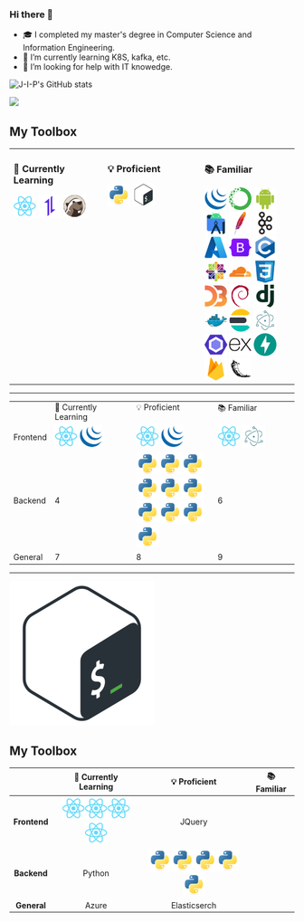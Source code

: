 ### Hi there 👋

<!--
**J-I-P/J-I-P** is a ✨ _special_ ✨ repository because its `README.md` (this file) appears on your GitHub profile.

Here are some ideas to get you started:

- 🔭 I’m currently working on ...
- 🌱 I’m currently learning ...
- 👯 I’m looking to collaborate on ...
- 🤔 I’m looking for help with ...
- 💬 Ask me about ...
- 📫 How to reach me: ...
- 😄 Pronouns: ...
- ⚡ Fun fact: ...
-->

- :mortar_board: I completed my master's degree in Computer Science and Information Engineering.
- :thought_balloon: I’m currently learning K8S, kafka, etc.
- :speech_balloon: I’m looking for help with IT knowedge.

![J-I-P's GitHub stats](https://github-readme-stats.vercel.app/api?username=j-i-p&count_private=true&theme=github_dark&show_icons=true)

<a href="https://www.buymeacoffee.com/jypin"><img src="https://img.buymeacoffee.com/button-api/?text=Buy me a coffee&emoji=☕&slug=jypin&button_colour=FF5F5F&font_colour=ffffff&font_family=Comic&outline_colour=000000&coffee_colour=FFDD00" /></a>



## My Toolbox
<table><tr><td valign="top" width="33%">

### 🚀 Currently Learning
<div>
    <img src="https://github.com/devicons/devicon/blob/master/icons/react/react-original.svg" title="React" alt="React" width="40" height="40"/>
    <img src="https://github.com/devicons/devicon/blob/master/icons/axios/axios-plain.svg" title="axios" alt="axios" width="40" height="40"/>
    <img src="https://github.com/devicons/devicon/blob/master/icons/dbeaver/dbeaver-original.svg" title="dbeaver" alt="dbeaver" width="40" height="40"/>
</div>
</td><td valign="top" width="34%">

### 💡 Proficient
<div>
    <img src="https://github.com/devicons/devicon/blob/master/icons/python/python-original.svg" title="Python" alt="Python" width="40" height="40"/>
    <img src="https://github.com/devicons/devicon/blob/master/icons/bash/bash-original.svg" title="bash" alt="bash" width="40" height="40"/>
</div>
</td><td valign="top" width="33%">

### 📚 Familiar
<div>
  <img src="https://github.com/devicons/devicon/blob/master/icons/jquery/jquery-plain.svg" title="JQuery" alt="JQuery" width="40" height="40"/>
  <img src="https://github.com/devicons/devicon/blob/master/icons/anaconda/anaconda-original.svg" title="Anaconda" alt="Anaconda" width="40" height="40"/>
  <img src="https://github.com/devicons/devicon/blob/master/icons/android/android-original.svg" title="Android" alt="Android" width="40" height="40"/>
  <img src="https://github.com/devicons/devicon/blob/master/icons/androidstudio/androidstudio-original.svg" title="AndroidStudio" alt="AndroidStudio" width="40" height="40"/>
  <img src="https://github.com/devicons/devicon/blob/master/icons/apache/apache-original.svg" title="Apache" alt="Apache" width="40" height="40"/>
  <img src="https://github.com/devicons/devicon/blob/master/icons/apachekafka/apachekafka-original.svg" title="Kafka" alt="Kafka" width="40" height="40"/>
  <img src="https://github.com/devicons/devicon/blob/master/icons/azure/azure-original.svg" title="Azure" alt="Azure" width="40" height="40"/>
  <img src="https://github.com/devicons/devicon/blob/master/icons/bootstrap/bootstrap-original.svg" title="Bootstrap" alt="Bootstrap" width="40" height="40"/>
  <img src="https://github.com/devicons/devicon/blob/master/icons/c/c-original.svg" title="C" alt="C" width="40" height="40"/>
  <img src="https://github.com/devicons/devicon/blob/master/icons/centos/centos-original.svg" title="CentOS" alt="CentOS" width="40" height="40"/>
  <img src="https://github.com/devicons/devicon/blob/master/icons/cloudflare/cloudflare-original.svg" title="cloudflare" alt="cloudflare" width="40" height="40"/>
  <img src="https://github.com/devicons/devicon/blob/master/icons/css3/css3-original.svg" title="css3" alt="css3" width="40" height="40"/>
  <img src="https://github.com/devicons/devicon/blob/master/icons/d3js/d3js-original.svg" title="d3js" alt="d3js" width="40" height="40"/>
  <img src="https://github.com/devicons/devicon/blob/master/icons/debian/debian-original.svg" title="debian" alt="debian" width="40" height="40"/>
  <img src="https://github.com/devicons/devicon/blob/master/icons/django/django-plain.svg" title="django" alt="django" width="40" height="40"/>
  <img src="https://github.com/devicons/devicon/blob/master/icons/docker/docker-original.svg" title="docker" alt="docker" width="40" height="40"/>
  <img src="https://github.com/devicons/devicon/blob/master/icons/elasticsearch/elasticsearch-original.svg" title="elasticsearch" alt="elasticsearch" width="40" height="40"/>
  <img src="https://github.com/devicons/devicon/blob/master/icons/electron/electron-original.svg" title="electron" alt="electron" width="40" height="40"/>
  <img src="https://github.com/devicons/devicon/blob/master/icons/eslint/eslint-original.svg" title="eslint" alt="eslint" width="40" height="40"/>
  <img src="https://github.com/devicons/devicon/blob/master/icons/express/express-original.svg" title="express" alt="express" width="40" height="40"/>
  <img src="https://github.com/devicons/devicon/blob/master/icons/fastapi/fastapi-original.svg" title="fastapi" alt="fastapi" width="40" height="40"/>
  <img src="https://github.com/devicons/devicon/blob/master/icons/firebase/firebase-original.svg" title="firebase" alt="firebase" width="40" height="40"/>
  <img src="https://github.com/devicons/devicon/blob/master/icons/flask/flask-original.svg" title="flask" alt="flask" width="40" height="40"/>
    
</div>
    
</td></tr></table>

-----------
<table>
    <tr>
        <td valign="top" width="10%"></td>
        <td valign="top" width="30%">🚀 Currently Learning</td>
        <td valign="top" width="30%">💡 Proficient</td>
        <td valign="top" width="30%">📚 Familiar</td>
    </tr>
    <tr>
        <td>Frontend</td>
        <td>
            <div>
                <img src="https://github.com/devicons/devicon/blob/master/icons/react/react-original.svg" title="React" alt="React" width="40" height="40"/>
                <img src="https://github.com/devicons/devicon/blob/master/icons/jquery/jquery-plain.svg" title="JQuery" alt="JQuery" width="40" height="40"/>
            </div>
        </td>
        <td><div>
                <img src="https://github.com/devicons/devicon/blob/master/icons/react/react-original.svg" title="React" alt="React" width="40" height="40"/>
                <img src="https://github.com/devicons/devicon/blob/master/icons/jquery/jquery-plain.svg" title="JQuery" alt="JQuery" width="40" height="40"/>
            </div></td>
        <td>
        <div>
                <img src="https://github.com/devicons/devicon/blob/master/icons/react/react-original.svg" title="React" alt="React" width="40" height="40"/>
                <img src="https://github.com/devicons/devicon/blob/master/icons/electron/electron-original.svg" title="Electron" alt="Electron" width="40" height="40"/>
            </div>
            </td>
    </tr>
    <tr>
        <td>Backend</td>
        <td>4</td>
        <td><img src="https://github.com/devicons/devicon/blob/master/icons/python/python-original.svg" title="Python" alt="Python" width="40" height="40"/><img src="https://github.com/devicons/devicon/blob/master/icons/python/python-original.svg" title="Python" alt="Python" width="40" height="40"/><img src="https://github.com/devicons/devicon/blob/master/icons/python/python-original.svg" title="Python" alt="Python" width="40" height="40"/><img src="https://github.com/devicons/devicon/blob/master/icons/python/python-original.svg" title="Python" alt="Python" width="40" height="40"/><img src="https://github.com/devicons/devicon/blob/master/icons/python/python-original.svg" title="Python" alt="Python" width="40" height="40"/><img src="https://github.com/devicons/devicon/blob/master/icons/python/python-original.svg" title="Python" alt="Python" width="40" height="40"/><img src="https://github.com/devicons/devicon/blob/master/icons/python/python-original.svg" title="Python" alt="Python" width="40" height="40"/><img src="https://github.com/devicons/devicon/blob/master/icons/python/python-original.svg" title="Python" alt="Python" width="40" height="40"/><img src="https://github.com/devicons/devicon/blob/master/icons/python/python-original.svg" title="Python" alt="Python" width="40" height="40"/><img src="https://github.com/devicons/devicon/blob/master/icons/python/python-original.svg" title="Python" alt="Python" width="40" height="40"/></td>
        <td>6</td>
    </tr>
    <tr>
        <td>General</td>
        <td>7</td>
        <td>8</td>
        <td>9</td>
    </tr>
</table>

----------------
![Bash](https://github.com/devicons/devicon/blob/master/icons/bash/bash-original.svg)
## My Toolbox
||**🚀 Currently Learning**|**💡 Proficient**|**📚 Familiar**|
|:---:|:---:|:---:|:---:|
|**Frontend**|<img src="https://github.com/devicons/devicon/blob/master/icons/react/react-original.svg" title="React" alt="React" width="40" height="40"/><img src="https://github.com/devicons/devicon/blob/master/icons/react/react-original.svg" title="React" alt="React" width="40" height="40"/><img src="https://github.com/devicons/devicon/blob/master/icons/react/react-original.svg" title="React" alt="React" width="40" height="40"/><img src="https://github.com/devicons/devicon/blob/master/icons/react/react-original.svg" title="React" alt="React" width="40" height="40"/>|JQuery|
|**Backend**|Python|<img src="https://github.com/devicons/devicon/blob/master/icons/python/python-original.svg" title="Python" alt="Python" width="40" height="40"/><img src="https://github.com/devicons/devicon/blob/master/icons/python/python-original.svg" title="Python" alt="Python" width="40" height="40"/><img src="https://github.com/devicons/devicon/blob/master/icons/python/python-original.svg" title="Python" alt="Python" width="40" height="40"/><img src="https://github.com/devicons/devicon/blob/master/icons/python/python-original.svg" title="Python" alt="Python" width="40" height="40"/><img src="https://github.com/devicons/devicon/blob/master/icons/python/python-original.svg" title="Python" alt="Python" width="40" height="40"/>|
|**General**|Azure|Elasticserch||

